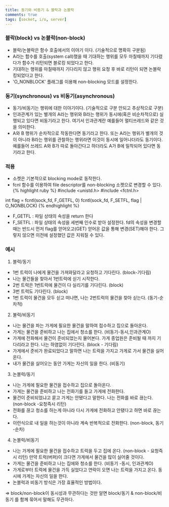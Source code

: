 ```yaml
---
title: 동기와 비동기 & 블락과 논블락
comments: true
tags: [socket, i/o, server]
---
```


### 블락(block) vs 논블락(non-block)
- 블락/논블락은 함수 호출에서의 이야기 이다. (기술적으로 명확히 구분됨)
- A라는 함수를 호출(system call)했을 때 기대하는 행위를 모두 마칠때까지 기다렸다가 함수가 리턴되면 블로킹 되었다고 한다.
- 기대하는 행위를 마칠때까지 기다리지 않고 행위 요청 후 바로 리턴이 되면 논블락킹되었다고 한다.
- 'O_NONBLOCK' 플래그를 이용해 non-blocking 모드를 설정한다.

### 동기(synchronous) vs 비동기(asynchronous)
- 동기/비동기는 행위에 대한 이야기이다. (기술적으로 구분 안되고 추상적으로 구분)
- 인과관계가 있는 별개의 A라는 행위와 B라는 행위가 동시에(혹은 비순차적으로) 실행되고 있다면 비동기라고 한다. 여기서 인과관계란 예를들어 멀티쓰레드와 같은 것을 의미한다.
- A와 B 행위가 순차적으로 작동한다면 동기라고 한다. 또는 A라는 행위가 별개의 것이 아니라 B라는 행위를 관찰하는 행위라면 이것이 동시에 일어나더라도 동기이다. 예를들어 쓰레드 A와 B가 따로 돌아간다고 하더라도 A가 B에 밀착되어 있다면 동기라고 한다.

### 적용
- 소켓은 기본적으로 blocking mode로 동작한다.
- fcnl 함수를 이용하여 file descriptor를 non-blocking 소켓으로 변경할 수 있다.
{% highlight ruby %}
#include <unistd.h>
#include <fctnl.h>

int flag = fcntl(sock_fd, F_GETFL, 0)
fcntl(sock_fd, F_SETFL, flag | O_NONBLOCK)
{% endhighlight %}
+ F_GETFL : 파일 상태의 속성을 return 한다
+ F_SETFL : 파일 상태의 속성을 세번째 인수로 받아 설정한다. 
fd의 속성을 변경할 때는 반드시 먼저 flag를 얻어오고(GET) 얻어온 값을 통해 변경(SET)해야 한다. 그렇지 않으면 이전에 설정했던 값은 지워질 수 있다.

### 예시
1. 블럭/동기
- 1번 트럭이 나에게 물건을 가져와달라고 요청하고 기다린다. (block-기다림)
- 나는 물건들을 찾아서 1번트럭에 싣기 시작한다.
- 2번 트럭은 1번트럭에 물건이 다 실리기를 기다린다. (block)
- 3번 트럭도 기다린다. (block)
- 1번 트럭이 물건을 모두 싣고 떠나면, 나는 2번트럭의 물건을 찾아 싣는다. (동기-순차적)

2. 불럭/비동기
- 나는 물건을 파는 가게에 필요한 물건을 말하여 접수하고 집으로 돌아온다.
- 가게는 물건을 준비하고 나는 집에서 청소를 한다. (비동기-동시,인과관계O)
- 가게에 전화해서 물건이 준비되었는지 물어본다. 가게 종업원은 준비될 때 까지 기다리라고 한다. 나는 하염없이 기다린다. (block - 기다림)
- 가게에서 준비가 완료되었다고 말하면 나는 트럭을 가지고 가게로 가서 물건을 실어온다.
- 내가 물건을 실어오는 동안 가게는 자신의 일을 한다. (비동기)

3. 논블럭/동기
- 나는 가게에 필요한 물건을 접수하고 집으로 돌아온다.
- 가게는 물건을 준비하고 나는 전화기를 들고 가게에 전화한다.
- 물건이 준비되었냐고 묻고 가게는 안됐다고 말한다. 나는 전화를 바로 끊는다. (non-block -요청즉시 리턴)
- 전화를 끊고 청소를 하는게 아니라 다시 가게에 전화하고 안됐다고 하면 바로 끊는다.
- 이런식으로 내 일을 하는것이 아니라 계속 반복적으로 전화한다. (non-block, 동기 -순차)

4. 논블럭/비동기
- 나는 가게에 필요한 물건을 접수하고 트럭을 두고 집에 온다. (non-block - 요청즉시 리턴)
만약 트럭(버퍼)이 크다면 가게에서 물건을 많이 실어줄 것이다.
- 가게는 물건을 준비하고 나는 집에와 청소를 한다. (비동기 -동시, 인과관계O)
- 가게로부터 트럭에 물건을 가득 실었다고 연락이 오면 나는 트럭을 가지고 온다. 동시에 가게는 자신의 일을 한다.
- 논블럭과 비동기 방식은 가장 효율적인 방법이다.

=> block/non-block이 동시성과 무관하다는 것만 알면 block/동기 & non-block/비동기 를 함께 묶어서 말해도 무관하다.




